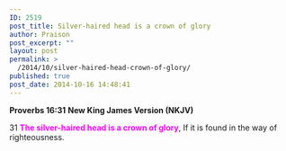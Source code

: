 ```yaml
---
ID: 2519
post_title: Silver-haired head is a crown of glory
author: Praison
post_excerpt: ""
layout: post
permalink: >
  /2014/10/silver-haired-head-crown-of-glory/
published: true
post_date: 2014-10-16 14:48:41
---
```

<strong>Proverbs 16:31</strong>
<strong> New King James Version (NKJV)</strong>

31 <span style="color: #ff00ff;"><strong>The silver-haired head is a crown of glory</strong></span>,
If it is found in the way of righteousness.